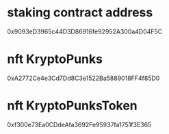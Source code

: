 # staking contract address
0x9093eD3965c44D3D86916fe92952A300a4D04F5C
# nft KryptoPunks
0xA2772Ce4e3Cd7Dd8C3e1522Ba5889018FF4f85D0
# nft KryptoPunksToken
0xf300e73Ea0CDdeAfa3692Fe95937fa1751f3E365